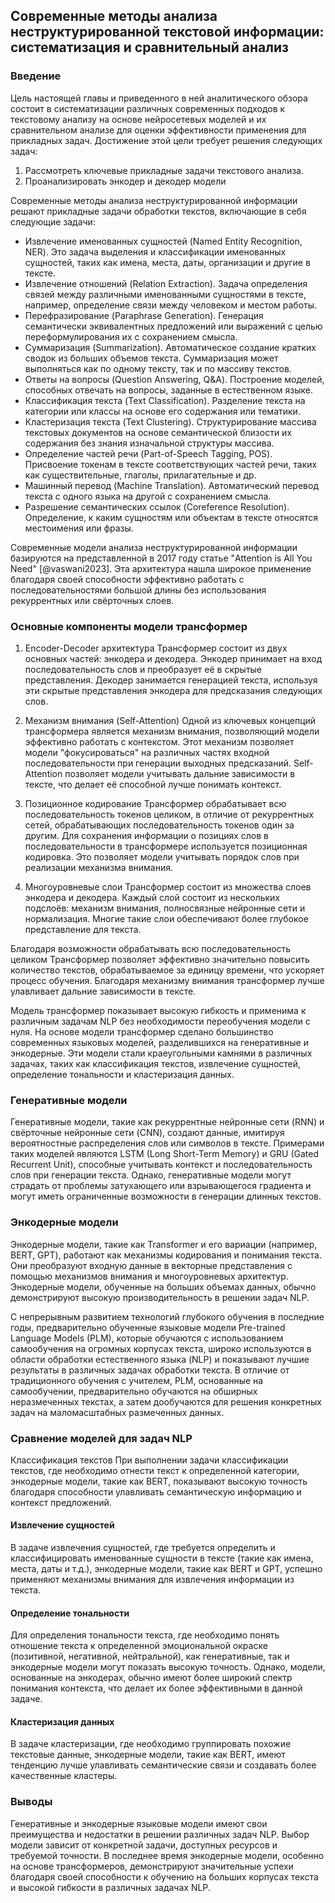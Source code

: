 ## Современные методы анализа неструктурированной текстовой информации: систематизация и сравнительный анализ

### Введение
Цель настоящей главы и приведенного в ней аналитического обзора состоит в систематизации различных современных подходов к текстовому анализу на основе нейросетевых моделей и их сравнительном анализе для оценки эффективности применения для прикладных задач. Достижение этой цели требует решения следующих задач:

1. Рассмотреть ключевые прикладные задачи текстового анализа.
2. Проанализировать энкодер и декодер модели

Современные методы анализа неструктурированной информации решают прикладные задачи обработки текстов, включающие в себя следующие задачи:

- Извлечение именованных сущностей (Named Entity Recognition, NER). Это задача выделения и классификации именованных сущностей, таких как имена, места, даты, организации и другие в тексте.
- Извлечение отношений (Relation Extraction). Задача определения связей между различными именованными сущностями в тексте, например, определение связи между человеком и местом работы.
- Перефразирование (Paraphrase Generation). Генерация семантически эквивалентных предложений или выражений с целью переформулирования их с сохранением смысла.
- Суммаризация (Summarization). Автоматическое создание кратких сводок из больших объемов текста. Суммаризация может выполняться как по одному тексту, так и по массиву текстов.
- Ответы на вопросы (Question Answering, Q&A). Построение моделей, способных отвечать на вопросы, заданные в естественном языке.
- Классификация текста (Text Classification). Разделение текста на категории или классы на основе его содержания или тематики.
- Кластеризация текста (Text Clustering). Структурирование массива текстовых документов на основе семантической близости их содержания без знания изначальной структуры массива.
- Определение частей речи (Part-of-Speech Tagging, POS). Присвоение токенам в тексте соответствующих частей речи, таких как существительные, глаголы, прилагательные и др.
- Машинный перевод (Machine Translation). Автоматический перевод текста с одного языка на другой с сохранением смысла.
- Разрешение семантических ссылок (Coreference Resolution). Определение, к каким сущностям или объектам в тексте относятся местоимения или фразы.

Современные модели анализа неструктурированной информации базируются на представленной в 2017 году статье "Attention is All You Need" [@vaswani2023]. Эта архитектура нашла широкое применение благодаря своей способности эффективно работать с последовательностями большой длины без использования рекуррентных или свёрточных слоев.

### Основные компоненты модели трансформер
1. Encoder-Decoder архитектура
Трансформер состоит из двух основных частей: энкодера и декодера. Энкодер принимает на вход последовательность слов и преобразует её в скрытые представления. Декодер занимается генерацией текста, используя эти скрытые представления энкодера для предсказания следующих слов.

2. Механизм внимания (Self-Attention)
Одной из ключевых концепций трансформера является механизм внимания, позволяющий модели эффективно работать с контекстом. Этот механизм позволяет модели "фокусироваться" на различных частях входной последовательности при генерации выходных предсказаний. Self-Attention позволяет модели учитывать дальние зависимости в тексте, что делает её способной лучше понимать контекст.

3. Позиционное кодирование
Трансформер обрабатывает всю последовательность токенов целиком, в отличие от рекуррентных сетей, обрабатывающих последовательность токенов один за другим. Для сохранения информации о позициях слов в последовательности в трансформере используется позиционная кодировка. Это позволяет модели учитывать порядок слов при реализации механизма внимания.

4. Многоуровневые слои
Трансформер состоит из множества слоев энкодера и декодера. Каждый слой состоит из нескольких подслоёв: механизм внимания, полносвязные нейронные сети и нормализация. Многие такие слои обеспечивают более глубокое представление для текста.

Благодаря возможности обрабатывать всю последовательность целиком Трансформер позволяет эффективно значительно повысить количество текстов, обрабатываемое за единицу времени, что ускоряет процесс обучения. Благодаря механизму внимания трансформер лучше улавливает дальние зависимости в тексте.

Модель трансформер показывает высокую гибкость и применима к различным задачам NLP без необходимости переобучения модели с нуля. На основе модели трансформер сделано большинство современных языковых моделей, разделившихся на генеративные и энкодерные. Эти модели стали краеугольными камнями в различных задачах, таких как классификация текстов, извлечение сущностей, определение тональности и кластеризация данных.
### Генеративные модели
Генеративные модели, такие как рекуррентные нейронные сети (RNN) и свёрточные нейронные сети (CNN), создают данные, имитируя вероятностные распределения слов или символов в тексте. Примерами таких моделей являются LSTM (Long Short-Term Memory) и GRU (Gated Recurrent Unit), способные учитывать контекст и последовательность слов при генерации текста. Однако, генеративные модели могут страдать от проблемы затухающего или взрывающегося градиента и могут иметь ограниченные возможности в генерации длинных текстов.

### Энкодерные модели
Энкодерные модели, такие как Transformer и его вариации (например, BERT, GPT), работают как механизмы кодирования и понимания текста. Они преобразуют входную данные в векторные представления с помощью механизмов внимания и многоуровневых архитектур. Энкодерные модели, обученные на больших объемах данных, обычно демонстрируют высокую производительность в решении задач NLP.

С непрерывным развитием технологий глубокого обучения в последние годы, предварительно обученные языковые модели Pre-trained Language Models (PLM), которые обучаются с использованием самообучения на огромных корпусах текста, широко используются в области обработки естественного языка (NLP) и показывают лучшие результаты в различных задачах обработки текста. В отличие от традиционного обучения с учителем, PLM, основанные на самообучении, предварительно обучаются на обширных неразмеченных текстах, а затем дообучаются для решения конкретных задач на маломасштабных размеченных данных.

### Сравнение моделей для задач NLP
Классификация текстов
При выполнении задачи классификации текстов, где необходимо отнести текст к определенной категории, энкодерные модели, такие как BERT, показывают высокую точность благодаря способности улавливать семантическую информацию и контекст предложений.

#### Извлечение сущностей
В задаче извлечения сущностей, где требуется определить и классифицировать именованные сущности в тексте (такие как имена, места, даты и т.д.), энкодерные модели, такие как BERT и GPT, успешно применяют механизмы внимания для извлечения информации из текста.

#### Определение тональности
Для определения тональности текста, где необходимо понять отношение текста к определенной эмоциональной окраске (позитивной, негативной, нейтральной), как генеративные, так и энкодерные модели могут показать высокую точность. Однако, модели, основанные на энкодерах, обычно имеют более широкий спектр понимания контекста, что делает их более эффективными в данной задаче.

#### Кластеризация данных
В задаче кластеризации, где необходимо группировать похожие текстовые данные, энкодерные модели, такие как BERT, имеют тенденцию лучше улавливать семантические связи и создавать более качественные кластеры.

### Выводы
Генеративные и энкодерные языковые модели имеют свои преимущества и недостатки в решении различных задач NLP. Выбор модели зависит от конкретной задачи, доступных ресурсов и требуемой точности. В последнее время энкодерные модели, особенно на основе трансформеров, демонстрируют значительные успехи благодаря своей способности к обучению на больших корпусах текста и высокой гибкости в различных задачах NLP.

